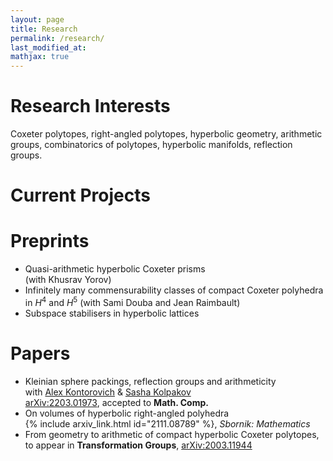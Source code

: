 ```yaml
---
layout: page
title: Research
permalink: /research/
last_modified_at: 
mathjax: true
---
```



# Research Interests
Coxeter polytopes, right-angled polytopes, hyperbolic geometry, arithmetic groups, combinatorics of polytopes, hyperbolic manifolds, reflection groups.

# Current Projects


# Preprints

- Quasi-arithmetic hyperbolic Coxeter prisms\
  (with Khusrav Yorov)
- Infinitely many commensurability classes of compact Coxeter polyhedra in $H^4$ and $H^5$ 
  (with Sami Douba and Jean Raimbault)
- Subspace stabilisers in hyperbolic lattices  

# Papers

- Kleinian sphere packings, reflection groups and arithmeticity\
  with [Alex Kontorovich](https://sites.math.rutgers.edu/~alexk/) & [Sasha Kolpakov](https://sashakolpakov.wordpress.com/)\
  [arXiv:2203.01973](https://arxiv.org/abs/2203.01973), accepted to **Math. Comp.**
- On volumes of hyperbolic right-angled polyhedra\
  {% include arxiv_link.html id="2111.08789" %}, *Sbornik: Mathematics*
- From geometry to arithmetic of compact hyperbolic Coxeter polytopes, to appear in **Transformation Groups**, [arXiv:2003.11944](https://arxiv.org/abs/2003.11944)

